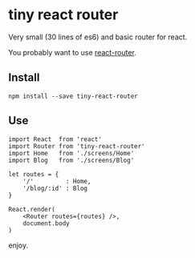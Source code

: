# tiny react router

Very small (30 lines of es6) and basic router for react. 

You probably want to use [react-router](https://www.npmjs.com/package/react-router).

## Install

    npm install --save tiny-react-router

## Use

    import React  from 'react'
    import Router from 'tiny-react-router'
    import Home   from './screens/Home'
    import Blog   from './screens/Blog'
 
    let routes = {
        '/'         : Home,
        '/blog/:id' : Blog
    }
 
    React.render(
        <Router routes={routes} />,
        document.body
    )

enjoy.
